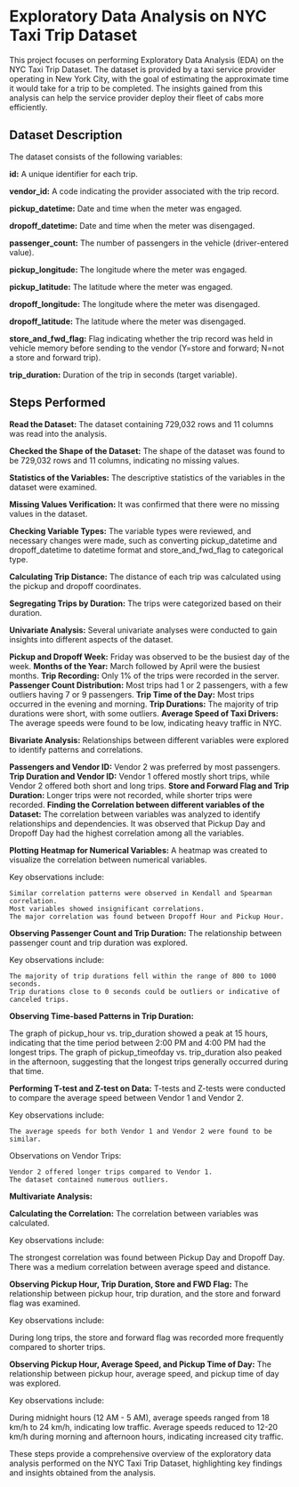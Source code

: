 # Exploratory Data Analysis on NYC Taxi Trip Dataset
This project focuses on performing Exploratory Data Analysis (EDA) on the NYC Taxi Trip Dataset. The dataset is provided by a taxi service provider operating in New York City, with the goal of estimating the approximate time it would take for a trip to be completed. The insights gained from this analysis can help the service provider deploy their fleet of cabs more efficiently.

## Dataset Description
The dataset consists of the following variables:

**id:** A unique identifier for each trip.

**vendor_id:** A code indicating the provider associated with the trip record.

**pickup_datetime:** Date and time when the meter was engaged.

**dropoff_datetime:** Date and time when the meter was disengaged.

**passenger_count:** The number of passengers in the vehicle (driver-entered value).

**pickup_longitude:** The longitude where the meter was engaged.

**pickup_latitude:** The latitude where the meter was engaged.

**dropoff_longitude:** The longitude where the meter was disengaged.

**dropoff_latitude:** The latitude where the meter was disengaged.

**store_and_fwd_flag:** Flag indicating whether the trip record was held in vehicle memory before sending to the vendor (Y=store and forward; N=not a store and forward trip).

**trip_duration:** Duration of the trip in seconds (target variable).

## Steps Performed

**Read the Dataset:** The dataset containing 729,032 rows and 11 columns was read into the analysis.

**Checked the Shape of the Dataset:** The shape of the dataset was found to be 729,032 rows and 11 columns, indicating no missing values.

**Statistics of the Variables:** The descriptive statistics of the variables in the dataset were examined.

**Missing Values Verification:** It was confirmed that there were no missing values in the dataset.

**Checking Variable Types:** The variable types were reviewed, and necessary changes were made, such as converting pickup_datetime and dropoff_datetime to datetime format and store_and_fwd_flag to categorical type.

**Calculating Trip Distance:** The distance of each trip was calculated using the pickup and dropoff coordinates.

**Segregating Trips by Duration:** The trips were categorized based on their duration.

**Univariate Analysis:** Several univariate analyses were conducted to gain insights into different aspects of the dataset.
  
  **Pickup and Dropoff Week:** Friday was observed to be the busiest day of the week.
  **Months of the Year:** March followed by April were the busiest months.
  **Trip Recording:** Only 1% of the trips were recorded in the server.
  **Passenger Count Distribution:** Most trips had 1 or 2 passengers, with a few outliers having 7 or 9 passengers.
  **Trip Time of the Day:** Most trips occurred in the evening and morning.
  **Trip Durations:** The majority of trip durations were short, with some outliers.
  **Average Speed of Taxi Drivers:** The average speeds were found to be low, indicating heavy traffic in NYC.

**Bivariate Analysis:** Relationships between different variables were explored to identify patterns and correlations.
  
  **Passengers and Vendor ID:** Vendor 2 was preferred by most passengers.
  **Trip Duration and Vendor ID:** Vendor 1 offered mostly short trips, while Vendor 2 offered both short and long trips.
  **Store and Forward Flag and Trip Duration:** Longer trips were not recorded, while shorter trips were recorded.
  **Finding the Correlation between different variables of the Dataset:** The correlation between variables was analyzed to identify relationships and    dependencies. It was observed that Pickup Day and Dropoff Day had the highest correlation among all the variables.

**Plotting Heatmap for Numerical Variables:** A heatmap was created to visualize the correlation between numerical variables. 

  Key observations include:

    Similar correlation patterns were observed in Kendall and Spearman correlation.
    Most variables showed insignificant correlations.
    The major correlation was found between Dropoff Hour and Pickup Hour.
    
**Observing Passenger Count and Trip Duration:** The relationship between passenger count and trip duration was explored. 

Key observations include:

    The majority of trip durations fell within the range of 800 to 1000 seconds.
    Trip durations close to 0 seconds could be outliers or indicative of canceled trips.

**Observing Time-based Patterns in Trip Duration:**

The graph of pickup_hour vs. trip_duration showed a peak at 15 hours, indicating that the time period between 2:00 PM and 4:00 PM had the longest trips.
The graph of pickup_timeofday vs. trip_duration also peaked in the afternoon, suggesting that the longest trips generally occurred during that time.

**Performing T-test and Z-test on Data:** T-tests and Z-tests were conducted to compare the average speed between Vendor 1 and Vendor 2. 

  Key observations include:
    
    The average speeds for both Vendor 1 and Vendor 2 were found to be similar.

  Observations on Vendor Trips:

    Vendor 2 offered longer trips compared to Vendor 1.
    The dataset contained numerous outliers.


**Multivariate Analysis:**

**Calculating the Correlation:** The correlation between variables was calculated. 

Key observations include:

  The strongest correlation was found between Pickup Day and Dropoff Day.
  There was a medium correlation between average speed and distance.

**Observing Pickup Hour, Trip Duration, Store and FWD Flag:** The relationship between pickup hour, trip duration, and the store and forward flag was examined. 

Key observations include:

  During long trips, the store and forward flag was recorded more frequently compared to shorter trips.

**Observing Pickup Hour, Average Speed, and Pickup Time of Day:** The relationship between pickup hour, average speed, and pickup time of day was explored. 

Key observations include:

   During midnight hours (12 AM - 5 AM), average speeds ranged from 18 km/h to 24 km/h, indicating low traffic.
   Average speeds reduced to 12-20 km/h during morning and afternoon hours, indicating increased city traffic.


These steps provide a comprehensive overview of the exploratory data analysis performed on the NYC Taxi Trip Dataset, highlighting key findings and insights obtained from the analysis.
